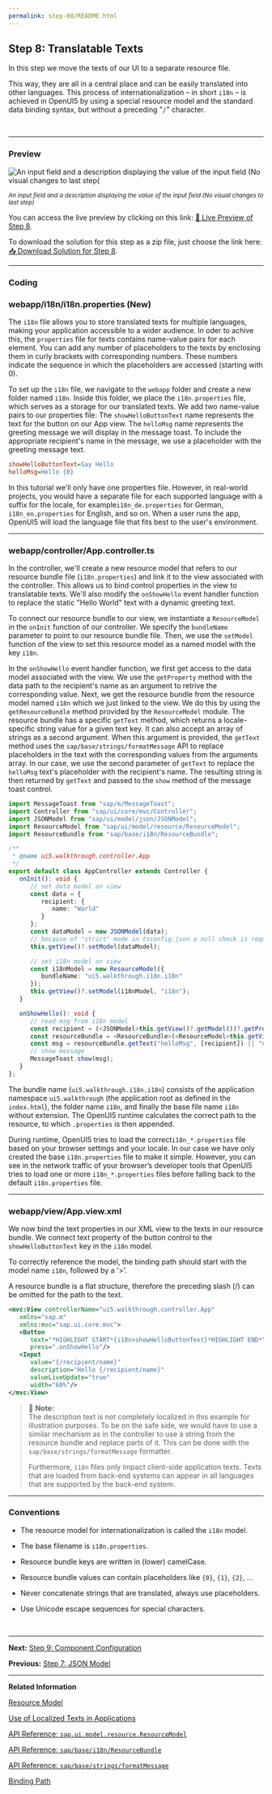 ```yaml
---
permalink: step-08/README.html
---
```


## Step 8: Translatable Texts

In this step we move the texts of our UI to a separate resource file.

This way, they are all in a central place and can be easily translated into other languages. This process of internationalization – in short `i18n` – is achieved in OpenUI5 by using a special resource model and the standard data binding syntax, but without a preceding "`/`" character.

&nbsp;

***

### Preview

![](https://sdk.openui5.org/docs/topics/loio0eb579e2f2a64c5a9894086322c7faa0_LowRes.png "An input field and a description displaying the value of the input field \(No visual changes to last step\(")

<sup>*An input field and a description displaying the value of the input field \(No visual changes to last step\)*</sup>

You can access the live preview by clicking on this link: [🔗 Live Preview of Step 8](https://sap-samples.github.io/ui5-typescript-walkthrough/step-08/index-cdn.html).

To download the solution for this step as a zip file, just choose the link here: [📥 Download Solution for Step 8](https://sap-samples.github.io/ui5-typescript-walkthrough/ui5-typescript-walkthrough-step-08.zip).

***

### Coding

### webapp/i18n/i18n.properties \(New\)

The `i18n` file allows you to store translated texts for multiple languages, making your application accessible to a wider audience. In oder to achive this, the `properties` file for texts contains name-value pairs for each element. You can add any number of placeholders to the texts by enclosing them in curly brackets with corresponding numbers. These numbers indicate the sequence in which the placeholders are accessed \(starting with 0\).

To set up the `i18n` file, we navigate to the `webapp` folder and create a new folder named `i18n`. Inside this folder, we place the `i18n.properties` file, which serves as a storage for our translated texts. We add two name-value pairs to our properties file: The `showHelloButtonText` name represents the text for the button on our App view. The `helloMsg` name represents the greeting message we will display in the message toast. To include the appropriate recipient's name in the message, we use a placeholder with the greeting message text.

```ini
showHelloButtonText=Say Hello
helloMsg=Hello {0}
```

In this tutorial we'll only have one properties file. However, in real-world projects, you would have a separate file for each supported language with a suffix for the locale, for example`i18n_de.properties` for German, `i18n_en.properties` for English, and so on. When a user runs the app, OpenUI5 will load the language file that fits best to the user's environment.

***

### webapp/controller/App.controller.ts

In the controller, we'll create a new resource model that refers to our resource bundle file (`i18n.properties`) and link it to the view associated with the controller. This allows us to bind control properties in the view to translatable texts. We'll also modify the `onShowHello` event handler function to replace the static "Hello World" text with a dynamic greeting text.

To connect our resource bundle to our view, we instantiate a `ResourceModel` in the `onInit` function of our controller. We specify the `bundleName` parameter to point to our resource bundle file. Then, we use the `setModel` function of the view to set this resource model as a named model with the key `i18n`.

In the `onShowHello` event handler function, we first get access to the data model associated with the view. We use the `getProperty` method with the data path to the recipient's name as an argument to retrive the corresponding value. Next, we get the resource bundle from the resource model named `i18n` which we just linked to the view. We do this by using the `getResourceBundle` method provided by the `ResourceModel` module. The resource bundle has a specific `getText` method, which returns a locale-specific string value for a given text key. It can also accept an array of strings as a second argument. When this argument is provided, the `getText` method uses the `sap/base/strings/formatMessage` API to replace placeholders in the text with the corresponding values from the arguments array. In our case, we use the second parameter of `getText` to replace the `helloMsg` text's placeholder with the recipient's name. The resulting string is then returned by `getText` and passed to the `show` method of the message toast control.


```ts
import MessageToast from "sap/m/MessageToast";
import Controller from "sap/ui/core/mvc/Controller";
import JSONModel from "sap/ui/model/json/JSONModel";
import ResourceModel from "sap/ui/model/resource/ResourceModel";
import ResourceBundle from "sap/base/i18n/ResourceBundle";

/**
 * @name ui5.walkthrough.controller.App
 */
export default class AppController extends Controller {
   onInit(): void {
      // set data model on view
      const data = {
         recipient: {
            name: "World"
         }
      };
      const dataModel = new JSONModel(data);
      // because of "strict" mode in tsconfig.json a null check is required for this.getView()
      this.getView()?.setModel(dataModel);

      // set i18n model on view
      const i18nModel = new ResourceModel({
         bundleName: "ui5.walkthrough.i18n.i18n"
      });
      this.getView()?.setModel(i18nModel, "i18n");
   }

   onShowHello(): void {
      // read msg from i18n model
      const recipient = (<JSONModel>this.getView()?.getModel())?.getProperty("/recipient/name");
      const resourceBundle = <ResourceBundle>(<ResourceModel>this.getView()?.getModel("i18n"))?.getResourceBundle();
      const msg = resourceBundle.getText("helloMsg", [recipient]) || "no text defined";
      // show message
      MessageToast.show(msg);
   }
};
```

The bundle name \(`ui5.walkthrough.i18n.i18n`\) consists of the application namespace `ui5.walkthrough` \(the application root as defined in the `index.html`\), the folder name `i18n`, and finally the base file name `i18n` without extension. The OpenUI5 runtime calculates the correct path to the resource, to which `.properties` is then appended.

During runtime, OpenUI5 tries to load the correct`i18n_*.properties` file based on your browser settings and your locale. In our case we have only created the base `i18n.properties` file to make it simple. However, you can see in the network traffic of your browser’s developer tools that OpenUI5 tries to load one or more `i18n_*.properties` files before falling back to the default `i18n.properties` file.

***

### webapp/view/App.view.xml

We now bind the text properties in our XML view to the texts in our resource bundle. We connect text property of the button control to the `showHelloButtonText` key in the `i18n` model. 

To correctly reference the model, the binding path should start with the model name `i18n`, followed by a '>'. 

A resource bundle is a flat structure, therefore the preceding slash \(/\) can be omitted for the path to the text.

```xml
<mvc:View controllerName="ui5.walkthrough.controller.App"
   xmlns="sap.m"
   xmlns:mvc="sap.ui.core.mvc">
   <Button
      text="*HIGHLIGHT START*{i18n>showHelloButtonText}*HIGHLIGHT END*"
      press=".onShowHello"/>
   <Input
      value="{/recipient/name}"
      description="Hello {/recipient/name}"
      valueLiveUpdate="true"
      width="60%"/>      
</mvc:View>
```

> 📝 **Note:** <br>
> The description text is not completely localized in this example for illustration purposes. To be on the safe side, we would have to use a similar mechanism as in the controller to use a string from the resource bundle and replace parts of it. This can be done with the `sap/base/strings/formatMessage` formatter.
> 
> Furthermore, `i18n` files only impact client-side application texts. Texts that are loaded from back-end systems can appear in all languages that are supported by the back-end system.

***

### Conventions

-   The resource model for internationalization is called the `i18n` model.

-   The base filename is `i18n.properties`.

-   Resource bundle keys are written in \(lower\) camelCase.

-   Resource bundle values can contain placeholders like `{0}`, `{1}`, `{2}`, …

-   Never concatenate strings that are translated, always use placeholders.

-   Use Unicode escape sequences for special characters.

&nbsp;

***

**Next:** [Step 9: Component Configuration](../step-09/README.html "After we have introduced all three parts of the Model-View-Controller \(MVC\) concept, we now come to another important structural aspect of OpenUI5.")

**Previous:** [Step 7: JSON Model](../step-07/README.html "Now that we have set up the view and controller, it’s about time to think about the M in MVC.")

***

**Related Information**  

[Resource Model](https://sdk.openui5.org/topic/91f122a36f4d1014b6dd926db0e91070.html#loio91f122a36f4d1014b6dd926db0e91070 "The resource model is used as a wrapper for resource bundles. In data binding you use the resource model instance, for example, to bind texts of a control to language-dependent resource bundle properties.")

[Use of Localized Texts in Applications](https://sdk.openui5.org/topic/91f385926f4d1014b6dd926db0e91070 "OpenUI5 provides two options to use localized texts in applications: The sap/base/i18n/ResourceBundle module and data binding.")

[API Reference: `sap.ui.model.resource.ResourceModel`](https://sdk.openui5.org/#/api/sap.ui.model.resource.ResourceModel)

[API Reference: `sap/base/i18n/ResourceBundle`](https://sdk.openui5.org/#/api/module:sap/base/i18n/ResourceBundle)

[API Reference: `sap/base/strings/formatMessage`](https://sdk.openui5.org/#/api/module:sap/base/strings/formatMessage)

[Binding Path](https://sdk.openui5.org/topic/2888af49635949eca14fa326d04833b9 "Binding paths address the different properties and lists in a model and define how a node in the hierarchical data tree can be found.")